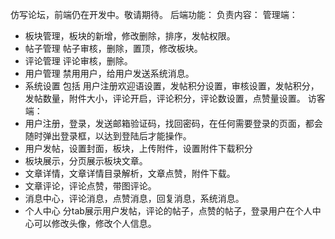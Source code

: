 仿写论坛，前端仍在开发中。敬请期待。
后端功能：
负责内容：
管理端：
- 板块管理，板块的新增，修改删除，排序，发帖权限。
- 帖子管理 帖子审核，删除，置顶，修改板块。
- 评论管理 评论审核，删除。
- 用户管理 禁用用户，给用户发送系统消息。
- 系统设置 包括 用户注册欢迎语设置，发帖积分设置，审核设置，发帖积分，发帖数量，附件大小，评论开启，评论积分，评论数设置，点赞量设置。
访客端：
- 用户注册，登录，发送邮箱验证码，找回密码，在任何需要登录的页面，都会随时弹出登录框，以达到登陆后才能操作。
- 用户发帖，设置封面，板块，上传附件，设置附件下载积分
- 板块展示，分页展示板块文章。
- 文章详情，文章详情目录解析，文章点赞，附件下载。
- 文章评论，评论点赞，带图评论。
- 消息中心，评论消息，点赞消息，回复消息，系统消息。
- 个人中心 分tab展示用户发帖，评论的帖子，点赞的帖子，登录用户在个人中心可以修改头像，修改个人信息。 
